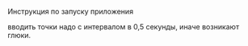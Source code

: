 Инструкция по запуску приложения

вводить точки надо с интервалом в 0,5 секунды, иначе возникают глюки.